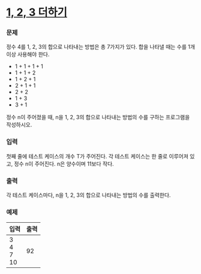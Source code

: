 # [1, 2, 3 더하기](https://www.acmicpc.net/problem/9095)  
  
### 문제  
  
정수 4를 1, 2, 3의 합으로 나타내는 방법은 총 7가지가 있다. 합을 나타낼 때는 수를 1개 이상 사용해야 한다.  
 - 1 + 1 + 1 + 1  
 - 1 + 1 + 2  
 - 1 + 2 + 1  
 - 2 + 1 + 1  
 - 2 + 2  
 - 1 + 3  
 - 3 + 1  
  
정수 n이 주어졌을 때, n을 1, 2, 3의 합으로 나타내는 방법의 수를 구하는 프로그램을 작성하시오.  
  
### 입력  
  
첫째 줄에 테스트 케이스의 개수 T가 주어진다. 각 테스트 케이스는 한 줄로 이루어져 있고, 정수 n이 주어진다. n은 양수이며 11보다 작다.  
  
### 출력  
  
각 테스트 케이스마다, n을 1, 2, 3의 합으로 나타내는 방법의 수를 출력한다.  
  
### 예제  
  
|입력|출력|
|---|---|
|3<br/>4<br/>7<br/>10|92|